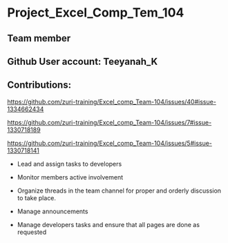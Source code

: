 # Project_Excel_Comp_Tem_104

## Team member
## Github User account: Teeyanah_K
## Contributions:

https://github.com/zuri-training/Excel_comp_Team-104/issues/40#issue-1334662434

https://github.com/zuri-training/Excel_comp_Team-104/issues/7#issue-1330718189

https://github.com/zuri-training/Excel_comp_Team-104/issues/5#issue-1330718141

- Lead and assign tasks to developers 

- Monitor members active involvement 

- Organize threads in the team channel for proper and orderly discussion to take place.

- Manage announcements

- Manage developers tasks and ensure that all pages are done as requested
